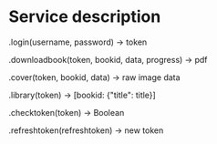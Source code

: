 # Service description

.login(username, password) -> token

.downloadbook(token, bookid, data, progress) -> pdf

.cover(token, bookid, data) -> raw image data

.library(token) -> [bookid: {"title": title}]

.checktoken(token) -> Boolean

.refreshtoken(refreshtoken) -> new token
